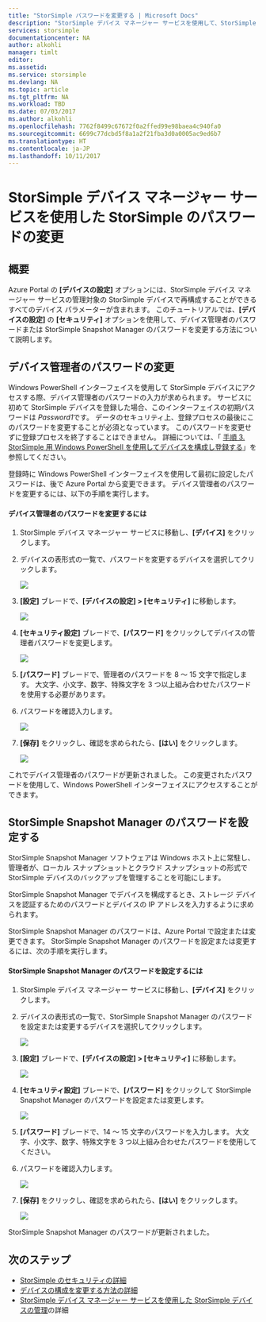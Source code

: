 ```yaml
---
title: "StorSimple パスワードを変更する | Microsoft Docs"
description: "StorSimple デバイス マネージャー サービスを使用して、StorSimple Snapshot Manager のパスワードとデバイス管理者のパスワードを変更する方法について説明します。"
services: storsimple
documentationcenter: NA
author: alkohli
manager: timlt
editor: 
ms.assetid: 
ms.service: storsimple
ms.devlang: NA
ms.topic: article
ms.tgt_pltfrm: NA
ms.workload: TBD
ms.date: 07/03/2017
ms.author: alkohli
ms.openlocfilehash: 7762f8499c67672f0a2ffed99e98baea4c940fa0
ms.sourcegitcommit: 6699c77dcbd5f8a1a2f21fba3d0a0005ac9ed6b7
ms.translationtype: HT
ms.contentlocale: ja-JP
ms.lasthandoff: 10/11/2017
---
```

# <a name="use-the-storsimple-device-manager-service-to-change-your-storsimple-passwords"></a>StorSimple デバイス マネージャー サービスを使用した StorSimple のパスワードの変更

## <a name="overview"></a>概要
Azure Portal の **[デバイスの設定]** オプションには、StorSimple デバイス マネージャー サービスの管理対象の StorSimple デバイスで再構成することができるすべてのデバイス パラメーターが含まれます。 このチュートリアルでは、**[デバイスの設定]** の **[セキュリティ]** オプションを使用して、デバイス管理者のパスワードまたは StorSimple Snapshot Manager のパスワードを変更する方法について説明します。

## <a name="change-the-device-administrator-password"></a>デバイス管理者のパスワードの変更
Windows PowerShell インターフェイスを使用して StorSimple デバイスにアクセスする際、デバイス管理者のパスワードの入力が求められます。 サービスに初めて StorSimple デバイスを登録した場合、このインターフェイスの初期パスワードは *Password1*です。 データのセキュリティ上、登録プロセスの最後にこのパスワードを変更することが必須となっています。 このパスワードを変更せずに登録プロセスを終了することはできません。 詳細については、「 [手順 3. StorSimple 用 Windows PowerShell を使用してデバイスを構成し登録する](storsimple-8000-deployment-walkthrough-u2.md#step-3-configure-and-register-the-device-through-windows-powershell-for-storsimple)」を参照してください。

登録時に Windows PowerShell インターフェイスを使用して最初に設定したパスワードは、後で Azure Portal から変更できます。 デバイス管理者のパスワードを変更するには、以下の手順を実行します。

#### <a name="to-change-the-device-administrator-password"></a>デバイス管理者のパスワードを変更するには
1. StorSimple デバイス マネージャー サービスに移動し、**[デバイス]** をクリックします。

2. デバイスの表形式の一覧で、パスワードを変更するデバイスを選択してクリックします。

    ![](./media/storsimple-8000-change-passwords/changepwd1.png)

3. **[設定]** ブレードで、**[デバイスの設定] > [セキュリティ]** に移動します。

    ![](./media/storsimple-8000-change-passwords/changepwd2.png)

4. **[セキュリティ設定]** ブレードで、**[パスワード]** をクリックしてデバイスの管理者パスワードを変更します。

    ![](./media/storsimple-8000-change-passwords/changepwd3.png)

5. **[パスワード]** ブレードで、管理者のパスワードを 8 ～ 15 文字で指定します。 大文字、小文字、数字、特殊文字を 3 つ以上組み合わせたパスワードを使用する必要があります。

6. パスワードを確認入力します。

    ![](./media/storsimple-8000-change-passwords/changepwd4.png)

7. **[保存]** をクリックし、確認を求められたら、**[はい]** をクリックします。

    ![](./media/storsimple-8000-change-passwords/changepwd6.png)

これでデバイス管理者のパスワードが更新されました。 この変更されたパスワードを使用して、Windows PowerShell インターフェイスにアクセスすることができます。

## <a name="set-the-storsimple-snapshot-manager-password"></a>StorSimple Snapshot Manager のパスワードを設定する
StorSimple Snapshot Manager ソフトウェアは Windows ホスト上に常駐し、管理者が、ローカル スナップショットとクラウド スナップショットの形式で StorSimple デバイスのバックアップを管理することを可能にします。

StorSimple Snapshot Manager でデバイスを構成するとき、ストレージ デバイスを認証するためのパスワードとデバイスの IP アドレスを入力するように求められます。

StorSimple Snapshot Manager のパスワードは、Azure Portal で設定または変更できます。 StorSimple Snapshot Manager のパスワードを設定または変更するには、次の手順を実行します。

#### <a name="to-set-the-storsimple-snapshot-manager-password"></a>StorSimple Snapshot Manager のパスワードを設定するには
1. StorSimple デバイス マネージャー サービスに移動し、**[デバイス]** をクリックします。

2. デバイスの表形式の一覧で、StorSimple Snapshot Manager のパスワードを設定または変更するデバイスを選択してクリックします。

     ![](./media/storsimple-8000-change-passwords/changepwd1.png)

3. **[設定]** ブレードで、**[デバイスの設定] > [セキュリティ]** に移動します。

     ![](./media/storsimple-8000-change-passwords/changepwd2.png)

4. **[セキュリティ設定]** ブレードで、**[パスワード]** をクリックして StorSimple Snapshot Manager のパスワードを設定または変更します。

     ![](./media/storsimple-8000-change-passwords/changepwd3.png) 

5. **[パスワード]** ブレードで、14 ～ 15 文字のパスワードを入力します。 大文字、小文字、数字、特殊文字を 3 つ以上組み合わせたパスワードを使用してください。

6. パスワードを確認入力します。

     ![](./media/storsimple-8000-change-passwords/changepwd5.png)

7. **[保存]** をクリックし、確認を求められたら、**[はい]** をクリックします。

     ![](./media/storsimple-8000-change-passwords/changepwd6.png)

StorSimple Snapshot Manager のパスワードが更新されました。

## <a name="next-steps"></a>次のステップ
* [StorSimple のセキュリティの詳細](storsimple-8000-security.md)
* [デバイスの構成を変更する方法の詳細](storsimple-8000-modify-device-config.md)
* [StorSimple デバイス マネージャー サービスを使用した StorSimple デバイスの管理](storsimple-8000-manager-service-administration.md)の詳細

